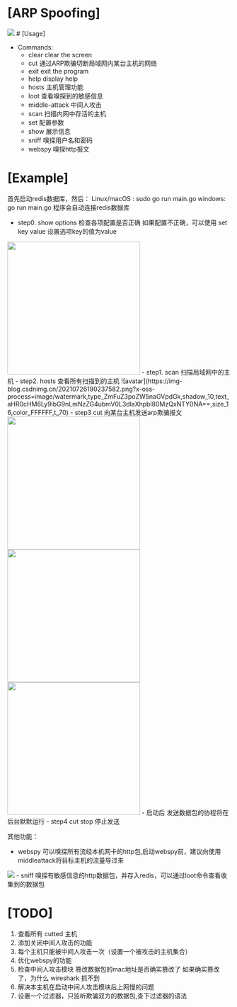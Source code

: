 # [ARP Spoofing]
<img src="https://img-blog.csdnimg.cn/20210726194704703.png?x-oss-process=image/watermark,type_ZmFuZ3poZW5naGVpdGk,shadow_10,text_aHR0cHM6Ly9ibG9nLmNzZG4ubmV0L3dlaXhpbl80MzQxNTY0NA==,size_16,color_FFFFFF,t_70">
# [Usage]

- Commands:
  - clear              clear the screen
  - cut                通过ARP欺骗切断局域网内某台主机的网络
  - exit               exit the program
  - help               display help
  - hosts              主机管理功能
  - loot               查看嗅探到的敏感信息
  - middle-attack      中间人攻击
  - scan               扫描内网中存活的主机
  - set                配置参数
  - show               展示信息
  - sniff              嗅探用户名和密码
  - webspy             嗅探http报文

# [Example]
首先启动redis数据库，然后：
Linux/macOS : sudo go run main.go 
windows: go run main.go
程序会自动连接redis数据库

- step0. show options 检查各项配置是否正确 
如果配置不正确，可以使用 set key value 设置选项key的值为value
<img src="https://img-blog.csdnimg.cn/20210726192618956.png?x-oss-process=image/watermark,type_ZmFuZ3poZW5naGVpdGk,shadow_10,text_aHR0cHM6Ly9ibG9nLmNzZG4ubmV0L3dlaXhpbl80MzQxNTY0NA==,size_16,color_FFFFFF,t_70" width="300px">
- step1. scan 扫描局域网中的主机
- step2. hosts 查看所有扫描到的主机
![avatar](https://img-blog.csdnimg.cn/20210726190237582.png?x-oss-process=image/watermark,type_ZmFuZ3poZW5naGVpdGk,shadow_10,text_aHR0cHM6Ly9ibG9nLmNzZG4ubmV0L3dlaXhpbl80MzQxNTY0NA==,size_16,color_FFFFFF,t_70)
- step3  cut 向某台主机发送arp欺骗报文
<img src="https://img-blog.csdnimg.cn/20210726190337205.png" width="300px">
<img src="https://img-blog.csdnimg.cn/2021072619041238.png" width="300px">
<img src="https://img-blog.csdnimg.cn/2021072619050161.png" width="300px">
    - 启动后 发送数据包的协程将在后台默默运行
- step4  cut stop 停止发送

其他功能：
- webspy 可以嗅探所有流经本机网卡的http包,启动webspy前，建议向使用middleattack将目标主机的流量导过来
<img src="https://img-blog.csdnimg.cn/2021072619170764.png?x-oss-process=image/watermark,type_ZmFuZ3poZW5naGVpdGk,shadow_10,text_aHR0cHM6Ly9ibG9nLmNzZG4ubmV0L3dlaXhpbl80MzQxNTY0NA==,size_16,color_FFFFFF,t_70">
- sniff 嗅探有敏感信息的http数据包，并存入redis，可以通过loot命令查看收集到的数据包

# [TODO] 

1. 查看所有 cutted 主机
2. 添加关闭中间人攻击的功能
3. 每个主机只能被中间人攻击一次（设置一个被攻击的主机集合）
4. 优化webspy的功能
5. 检查中间人攻击模块 篡改数据包的mac地址是否确实篡改了
如果确实篡改了，为什么 wireshark 抓不到
6. 解决本主机在启动中间人攻击模块后上网慢的问题
7. 设置一个过滤器，只监听欺骗双方的数据包,查下过滤器的语法